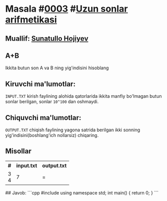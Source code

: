 # Masala #[0003](https://robocontest.uz/tasks/0003) #[Uzun sonlar arifmetikasi](https://robocontest.uz/tasks?category=2)
## Muallif: [Sunatullo Hojiyev](https://robocontest.uz/profile/sunnat)
## A+B
Ikkita butun son A va B ning yig'indisini hisoblang
## Kiruvchi ma'lumotlar:
`INPUT.TXT` kirish faylining alohida qatorlarida ikkita manfiy bo'lmagan butun sonlar berilgan, sonlar `10^100` dan oshmaydi.
## Chiquvchi ma'lumotlar:
`OUTPUT.TXT` chiqish faylining yagona satrida berilgan ikki sonning yig'indisini(boshlang'ich nollarsiz) chiqaring.
## Misollar
<table>
  <tr>
    <th>#</th>
    <th>input.txt</th>
    <th>output.txt</th>
  </tr>
  <tr>
    <td>3<br>4</td>
    <td>7</td>
    <td>=</td>
  </tr>
</table>
## Javob:
```cpp
#include <iostream>
using namespace std;
int main()
{
  return 0;
}
```
